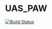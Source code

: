 # UAS_PAW
[![Build Status](https://travis-ci.org/astritaniatsani/UAS_PAW.svg?branch=master)](https://travis-ci.org/astritaniatsani/UAS_PAW)
